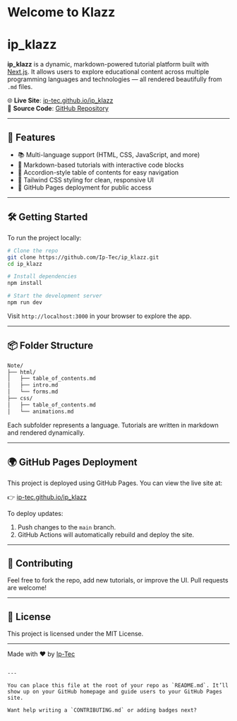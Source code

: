 # Welcome to Klazz


# ip_klazz

**ip_klazz** is a dynamic, markdown-powered tutorial platform built with [Next.js](https://nextjs.org). It allows users to explore educational content across multiple programming languages and technologies — all rendered beautifully from `.md` files.

🌐 **Live Site**: [ip-tec.github.io/ip_klazz](https://ip-tec.github.io/ip_klazz)  
📁 **Source Code**: [GitHub Repository](https://github.com/Ip-Tec/ip_klazz)

---

## 🚀 Features

- 📚 Multi-language support (HTML, CSS, JavaScript, and more)
- 📖 Markdown-based tutorials with interactive code blocks
- 🧭 Accordion-style table of contents for easy navigation
- 🎨 Tailwind CSS styling for clean, responsive UI
- 🔗 GitHub Pages deployment for public access

---

## 🛠️ Getting Started

To run the project locally:

```bash
# Clone the repo
git clone https://github.com/Ip-Tec/ip_klazz.git
cd ip_klazz

# Install dependencies
npm install

# Start the development server
npm run dev
```

Visit `http://localhost:3000` in your browser to explore the app.

---

## 📦 Folder Structure

```bash
Note/
├── html/
│   ├── table_of_contents.md
│   ├── intro.md
│   └── forms.md
├── css/
│   ├── table_of_contents.md
│   └── animations.md
```

Each subfolder represents a language. Tutorials are written in markdown and rendered dynamically.

---

## 🌍 GitHub Pages Deployment

This project is deployed using GitHub Pages. You can view the live site at:

👉 [ip-tec.github.io/ip_klazz](https://ip-tec.github.io/ip_klazz)

To deploy updates:
1. Push changes to the `main` branch.
2. GitHub Actions will automatically rebuild and deploy the site.

---

## 🤝 Contributing

Feel free to fork the repo, add new tutorials, or improve the UI. Pull requests are welcome!

---

## 📄 License

This project is licensed under the MIT License.

---

Made with ❤️ by [Ip-Tec](https://github.com/Ip-Tec)
```

---

You can place this file at the root of your repo as `README.md`. It’ll show up on your GitHub homepage and guide users to your GitHub Pages site.

Want help writing a `CONTRIBUTING.md` or adding badges next?